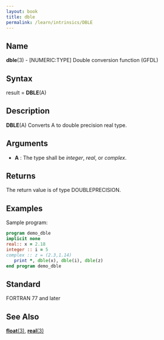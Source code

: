 ```yaml
---
layout: book
title: dble
permalink: /learn/intrinsics/DBLE
---
```

## __Name__

__dble__(3) - \[NUMERIC:TYPE\] Double conversion function
(GFDL)

## __Syntax__

result = __DBLE__(A)

## __Description__

__DBLE__(A) Converts A to double precision real type.

## __Arguments__

  - __A__
    : The type shall be _integer_, _real_, or _complex_.

## __Returns__

The return value is of type DOUBLEPRECISION.

## __Examples__

Sample program:

```fortran
program demo_dble
implicit none
real:: x = 2.18
integer :: i = 5
complex :: z = (2.3,1.14)
   print *, dble(x), dble(i), dble(z)
end program demo_dble
```

## __Standard__

FORTRAN 77 and later

## __See Also__

[__float__(3)](FLOAT),
[__real__(3)](REAL)
